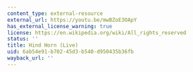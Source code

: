```yaml
---
content_type: external-resource
external_url: https://youtu.be/mwBZoE3OApY
has_external_license_warning: true
license: https://en.wikipedia.org/wiki/All_rights_reserved
status: ''
title: Hind Horn (Live)
uid: 6ab54e91-b702-45d3-b540-d950435b36fb
wayback_url: ''
---
```

